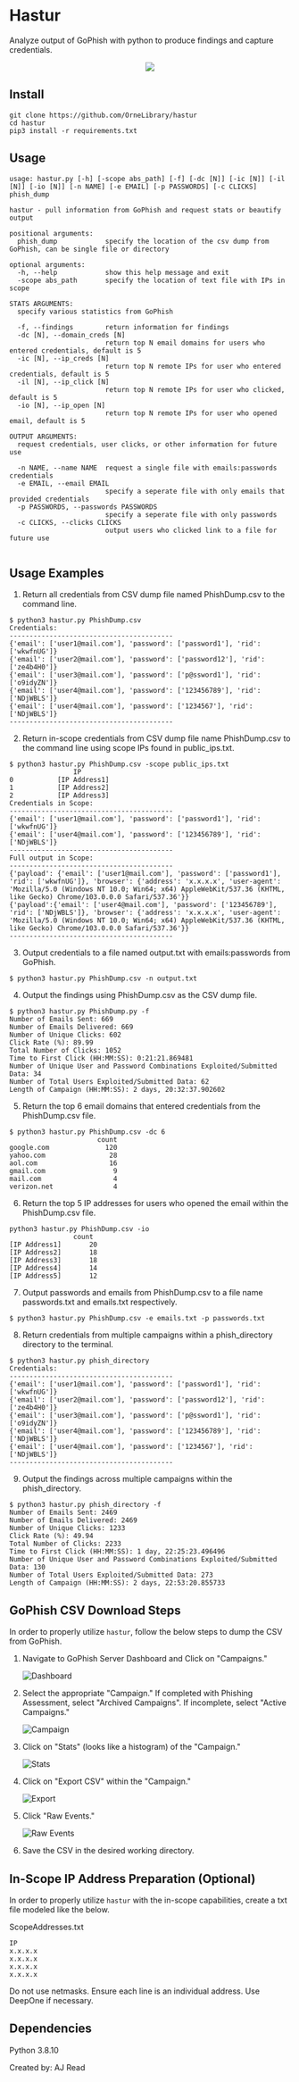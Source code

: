 # Hastur 

Analyze output of GoPhish with python to produce findings and capture credentials. 

<p align="center">
  <img src="images/phish.png">
</p>

## Install
```
git clone https://github.com/OrneLibrary/hastur
cd hastur
pip3 install -r requirements.txt
```

## Usage 
```
usage: hastur.py [-h] [-scope abs_path] [-f] [-dc [N]] [-ic [N]] [-il [N]] [-io [N]] [-n NAME] [-e EMAIL] [-p PASSWORDS] [-c CLICKS] phish_dump

hastur - pull information from GoPhish and request stats or beautify output

positional arguments:
  phish_dump            specify the location of the csv dump from GoPhish, can be single file or directory

optional arguments:
  -h, --help            show this help message and exit
  -scope abs_path       specify the location of text file with IPs in scope

STATS ARGUMENTS:
  specify various statistics from GoPhish

  -f, --findings        return information for findings
  -dc [N], --domain_creds [N]
                        return top N email domains for users who entered credentials, default is 5
  -ic [N], --ip_creds [N]
                        return top N remote IPs for user who entered credentials, default is 5
  -il [N], --ip_click [N]
                        return top N remote IPs for user who clicked, default is 5
  -io [N], --ip_open [N]
                        return top N remote IPs for user who opened email, default is 5

OUTPUT ARGUMENTS:
  request credentials, user clicks, or other information for future use

  -n NAME, --name NAME  request a single file with emails:passwords credentials
  -e EMAIL, --email EMAIL
                        specify a seperate file with only emails that provided credentials
  -p PASSWORDS, --passwords PASSWORDS
                        specify a seperate file with only passwords
  -c CLICKS, --clicks CLICKS
                        output users who clicked link to a file for future use


```                  

## Usage Examples 

1. Return all credentials from CSV dump file named PhishDump.csv to the command line. 
```
$ python3 hastur.py PhishDump.csv
Credentials:
-----------------------------------------
{'email': ['user1@mail.com'], 'password': ['password1'], 'rid': ['wkwfnUG']}
{'email': ['user2@mail.com'], 'password': ['password12'], 'rid': ['ze4b4H0']}
{'email': ['user3@mail.com'], 'password': ['p@ssword1'], 'rid': ['o9idyZN']}
{'email': ['user4@mail.com'], 'password': ['123456789'], 'rid': ['NDjWBLS']}
{'email': ['user4@mail.com'], 'password': ['1234567'], 'rid': ['NDjWBLS']}
-----------------------------------------
```
2. Return in-scope credentials from CSV dump file name PhishDump.csv to the command line using scope IPs found in public_ips.txt.
```
$ python3 hastur.py PhishDump.csv -scope public_ips.txt
                IP
0           [IP Address1]
1           [IP Address2]
2           [IP Address3]
Credentials in Scope:
-----------------------------------------
{'email': ['user1@mail.com'], 'password': ['password1'], 'rid': ['wkwfnUG']}
{'email': ['user4@mail.com'], 'password': ['123456789'], 'rid': ['NDjWBLS']}
-----------------------------------------
Full output in Scope:
-----------------------------------------
{'payload': {'email': ['user1@mail.com'], 'password': ['password1'], 'rid': ['wkwfnUG']}, 'browser': {'address': 'x.x.x.x', 'user-agent': 'Mozilla/5.0 (Windows NT 10.0; Win64; x64) AppleWebKit/537.36 (KHTML, like Gecko) Chrome/103.0.0.0 Safari/537.36'}}
{'payload':{'email': ['user4@mail.com'], 'password': ['123456789'], 'rid': ['NDjWBLS']}, 'browser': {'address': 'x.x.x.x', 'user-agent': 'Mozilla/5.0 (Windows NT 10.0; Win64; x64) AppleWebKit/537.36 (KHTML, like Gecko) Chrome/103.0.0.0 Safari/537.36'}}
-----------------------------------------
```
3. Output credentials to a file named output.txt with emails:passwords from GoPhish. 
```
$ python3 hastur.py PhishDump.csv -n output.txt 
```
4. Output the findings using PhishDump.csv as the CSV dump file. 
```
$ python3 hastur.py PhishDump.py -f
Number of Emails Sent: 669
Number of Emails Delivered: 669
Number of Unique Clicks: 602
Click Rate (%): 89.99
Total Number of Clicks: 1052
Time to First Click (HH:MM:SS): 0:21:21.869481
Number of Unique User and Password Combinations Exploited/Submitted Data: 34
Number of Total Users Exploited/Submitted Data: 62
Length of Campaign (HH:MM:SS): 2 days, 20:32:37.902602
```
5. Return the top 6 email domains that entered credentials from the PhishDump.csv file. 
```
$ python3 hastur.py PhishDump.csv -dc 6
                      count
google.com              120
yahoo.com                28
aol.com                  16
gmail.com                 9
mail.com                  4
verizon.net               4
```
6. Return the top 5 IP addresses for users who opened the email within the PhishDump.csv file. 
```
python3 hastur.py PhishDump.csv -io
                count
[IP Address1]       20
[IP Address2]       18
[IP Address3]       18
[IP Address4]       14
[IP Address5]       12
```
7. Output passwords and emails from PhishDump.csv to a file name passwords.txt and emails.txt respectively. 
```
$ python3 hastur.py PhishDump.csv -e emails.txt -p passwords.txt
```
8. Return credentials from multiple campaigns within a phish_directory directory to the terminal. 
```
$ python3 hastur.py phish_directory
Credentials:
-----------------------------------------
{'email': ['user1@mail.com'], 'password': ['password1'], 'rid': ['wkwfnUG']}
{'email': ['user2@mail.com'], 'password': ['password12'], 'rid': ['ze4b4H0']}
{'email': ['user3@mail.com'], 'password': ['p@ssword1'], 'rid': ['o9idyZN']}
{'email': ['user4@mail.com'], 'password': ['123456789'], 'rid': ['NDjWBLS']}
{'email': ['user4@mail.com'], 'password': ['1234567'], 'rid': ['NDjWBLS']}
-----------------------------------------
```
9. Output the findings across multiple campaigns within the phish_directory. 
```
$ python3 hastur.py phish_directory -f                                                                                 
Number of Emails Sent: 2469
Number of Emails Delivered: 2469
Number of Unique Clicks: 1233
Click Rate (%): 49.94
Total Number of Clicks: 2233
Time to First Click (HH:MM:SS): 1 day, 22:25:23.496496
Number of Unique User and Password Combinations Exploited/Submitted Data: 130
Number of Total Users Exploited/Submitted Data: 273
Length of Campaign (HH:MM:SS): 2 days, 22:53:20.855733
```
## GoPhish CSV Download Steps
In order to properly utilize ```hastur```, follow the below steps to dump the CSV from GoPhish. 
1. Navigate to GoPhish Server Dashboard and Click on "Campaigns." 

    ![Dashboard](images/dashboard.png?raw=true "Dashboard")

2. Select the appropriate "Campaign." If completed with Phishing Assessment, select "Archived Campaigns". If incomplete, select "Active Campaigns."

    ![Campaign](images/campaign.png?raw=true "Campaigns")

3. Click on "Stats" (looks like a histogram) of the "Campaign." 

    ![Stats](images/stats.png?raw=true "Stats")

4. Click on "Export CSV" within the "Campaign." 

    ![Export](images/export.png?raw=true "Export")

5. Click "Raw Events."

    ![Raw Events](images/rawevents.png?raw=true "Raw Events")

6. Save the CSV in the desired working directory.

## In-Scope IP Address Preparation (Optional)
In order to properly utilize ```hastur``` with the in-scope capabilities, create a txt file modeled like the below. 

ScopeAddresses.txt
```
IP
x.x.x.x
x.x.x.x
x.x.x.x
x.x.x.x
```

Do not use netmasks. Ensure each line is an individual address. Use DeepOne if necessary. 

## Dependencies
Python 3.8.10

Created by: AJ Read 
